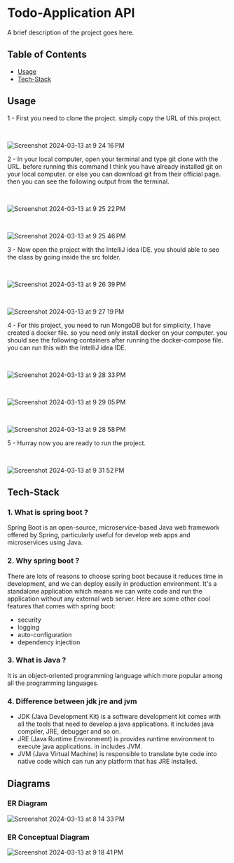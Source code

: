 # Todo-Application API

A brief description of the project goes here.

## Table of Contents

- [Usage](#usage)
- [Tech-Stack](#tech-stack)

## Usage

1 - First you need to clone the project. simply copy the URL of this project.

 <br />

![Screenshot 2024-03-13 at 9 24 16 PM](https://github.com/diyonfinesco/Todo-SpringBoot-JWT/assets/47470571/ee5b2a68-154c-453e-b383-4faac52b9ea3)

2 - In your local computer, open your terminal and type git clone with the URL. before running this command I think you
have already installed git on your local computer. or else you can download git from their official page. then you can
see the following output from the terminal.

 <br />

![Screenshot 2024-03-13 at 9 25 22 PM](https://github.com/diyonfinesco/Todo-SpringBoot-JWT/assets/47470571/361cd71e-929a-4dec-ab24-d68ba4f5b3a6)

 <br />

![Screenshot 2024-03-13 at 9 25 46 PM](https://github.com/diyonfinesco/Todo-SpringBoot-JWT/assets/47470571/74dc17e6-e137-42f0-af96-f3393666cdad)

3 - Now open the project with the IntelliJ idea IDE. you should able to see the class by going inside the src folder.

 <br />

![Screenshot 2024-03-13 at 9 26 39 PM](https://github.com/diyonfinesco/Todo-SpringBoot-JWT/assets/47470571/96095083-6835-458a-b5a7-34827c882576)

 <br />

![Screenshot 2024-03-13 at 9 27 19 PM](https://github.com/diyonfinesco/Todo-SpringBoot-JWT/assets/47470571/a1a6dc48-3418-43e1-971b-639057dccb10)

4 - For this project, you need to run MongoDB but for simplicity, I have created a docker file. so you need only install
docker on your computer. you should see the following containers after running the docker-compose file. you can run this
with the IntelliJ idea IDE.

 <br />

![Screenshot 2024-03-13 at 9 28 33 PM](https://github.com/diyonfinesco/Todo-SpringBoot-JWT/assets/47470571/ff4b3fe4-e90b-4132-8aca-ad8099361d80)

 <br />

![Screenshot 2024-03-13 at 9 29 05 PM](https://github.com/diyonfinesco/Todo-SpringBoot-JWT/assets/47470571/ac871312-5dab-4125-b50a-05f757044f43)

 <br />

![Screenshot 2024-03-13 at 9 28 58 PM](https://github.com/diyonfinesco/Todo-SpringBoot-JWT/assets/47470571/038fa0f6-2afa-411d-ba0b-00774f6885dd)

5 - Hurray now you are ready to run the project.

 <br />

![Screenshot 2024-03-13 at 9 31 52 PM](https://github.com/diyonfinesco/Todo-SpringBoot-JWT/assets/47470571/bd76766a-2e1f-4da8-aad7-87d2f67cbd76)

## Tech-Stack

### 1. What is spring boot ?

Spring Boot is an open-source, microservice-based Java web framework offered by Spring, particularly useful for develop
web apps and microservices using Java.

### 2. Why spring boot ?

There are lots of reasons to choose spring boot because it reduces time in development, and we can deploy easily in
production environment.
It's a standalone application which means we can write code and run the application without any external web server.
Here are some other cool features that comes with spring boot:

- security
- logging
- auto-configuration
- dependency injection

### 3. What is Java ?

It is an object-oriented programming language which more popular among all the programming languages.

### 4. Difference between jdk jre and jvm

- JDK (Java Development Kit) is a software development kit comes with all the tools that need to develop a java
  applications. it includes java compiler, JRE, debugger and so on.
- JRE (Java Runtime Environment) is provides runtime environment to execute java applications. in includes JVM.
- JVM (Java Virtual Machine) is responsible to translate byte code into native code which can run any platform that has
  JRE installed.

## Diagrams

### ER Diagram

![Screenshot 2024-03-13 at 8 14 33 PM](https://github.com/diyonfinesco/Todo-SpringBoot-JWT/assets/47470571/93d4a520-8531-4506-8995-672446c033e8)

### ER Conceptual Diagram

![Screenshot 2024-03-13 at 9 18 41 PM](https://github.com/diyonfinesco/Todo-SpringBoot-JWT/assets/47470571/5d002501-8a68-45ee-b911-19e2ee76690d)

